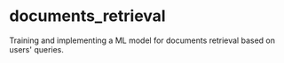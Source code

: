 # documents_retrieval
Training and implementing a ML model for documents retrieval based on users' queries.
